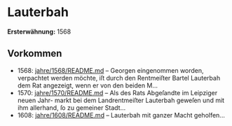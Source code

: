 # Lauterbah

**Ersterwähnung:** 1568

## Vorkommen
- 1568: [jahre/1568/README.md](../jahre/1568/README.md) – Georgen
eingenommen worden, verpachtet werden möchte, iſt durch
den Rentmeiſter Bartel Lauterbah dem Rat angezeigt,
wenn er von den beiden M...
- 1570: [jahre/1570/README.md](../jahre/1570/README.md) – Als des Rats Abgeſandte im Leipziger neuen Jahr-
markt bei dem Landrentmeiſter Lauterbah geweſen und
mit ihm allerhand, ſo zu gemeiner Stadt...
- 1608: [jahre/1608/README.md](../jahre/1608/README.md) – Lauterbah mit ganzer Macht geholfen...
